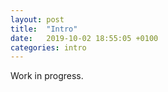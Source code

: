 ```yaml
---
layout: post
title:  "Intro"
date:   2019-10-02 18:55:05 +0100
categories: intro
---
```

Work in progress.